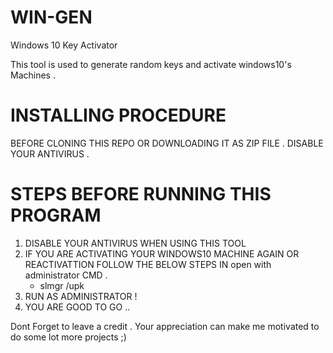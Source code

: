 # WIN-GEN
Windows 10 Key Activator

This tool is used to generate random keys and activate windows10's Machines . 

# INSTALLING PROCEDURE 
BEFORE CLONING THIS REPO OR DOWNLOADING IT AS ZIP FILE . DISABLE YOUR ANTIVIRUS .


# STEPS BEFORE RUNNING THIS PROGRAM 

1. DISABLE YOUR ANTIVIRUS WHEN USING THIS TOOL
2. IF YOU ARE ACTIVATING YOUR WINDOWS10 MACHINE AGAIN OR REACTIVATTION FOLLOW THE BELOW STEPS IN open with administrator CMD .
    * slmgr /upk
3. RUN AS ADMINISTRATOR !
3. YOU ARE GOOD TO GO ..


Dont Forget to leave a credit . Your appreciation can make me motivated to do some lot more projects ;)
